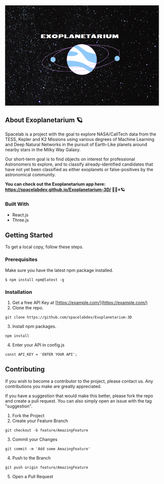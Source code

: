 ![Purple planet over starry background](ExoplanetariumImg.png?raw=true "Exoplanetarium")

## About Exoplanetarium 🪐

Spacelab is a project with the goal to explore NASA/CallTech data from the TESS, Kepler and K2 Missions using various degrees of Machine Learning and Deep Natural Networks in the pursuit of Earth-Like planets around nearby stars in the Milky Way Galaxy.

Our short-term goal is to find objects on interest for professional Astronomers to explore, and to classify already-identified candidates that have not yet been classified as either exoplanets or false-positives by the astronomical community.

**You can check out the Exoplanetarium app here: https://spacelabdev.github.io/Exoplanetarium-3D/ 🚀🔭⭐🪐**

### Built With

- React.js
- Three.js

## Getting Started

To get a local copy, follow these steps.

### Prerequisites

Make sure you have the latest npm package installed.

```
$ npm install npm@latest -g
```

### Installation

1. Get a free API Key at [https://example.com/](https://example.com/)
2. Clone the repo.

```
git clone https://github.com/spacelabdev/Exoplanetarium-3D
```

3. Install npm packages.

```
npm install
```

4. Enter your API in config.js

```
const API_KEY = 'ENTER YOUR API';
```

## Contributing

If you wish to become a contributor to the project, please contact us. Any contributions you make are greatly appreciated.

If you have a suggestion that would make this better, please fork the repo and create a pull request. You can also simply open an issue with the tag "suggestion".

1. Fork the Project
2. Create your Feature Branch

```
git checkout -b feature/AmazingFeature
```

3. Commit your Changes

```
git commit -m 'Add some AmazingFeature'
```

4. Push to the Branch

```
git push origin feature/AmazingFeature
```

5. Open a Pull Request
